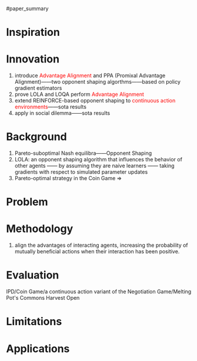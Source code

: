 #paper_summary 

# Inspiration



# Innovation
1. introduce <font color="#ff0000">Advantage Alignment</font> and PPA (Promixal Advantage Alignment)——two opponent shaping algorthms——based on policy gradient estimators
2. prove LOLA and LOQA perform<font color="#ff0000"> Advantage Alignment</font> 
3. extend REINFORCE-based opponent shaping to <font color="#ff0000">continuous action environments</font>——sota results
4. apply in social dilemma——sota results


# Background
1. Pareto-suboptimal Nash equilibra——Opponent Shaping
2. LOLA: an opponent shaping algorithm that influences the behavior of other agents —— by assuming they are naive learners —— taking gradients with respect to simulated parameter updates
3. Pareto-optimal strategy in the Coin Game $\Longrightarrow$   
# Problem



# Methodology
1. align the advantages of interacting agents, increasing the probability of mutually beneficial actions when their interaction has been positive.


# Evaluation
IPD/Coin Game/a continuous action variant of the Negotiation Game/Melting Pot's Commons Harvest Open


# Limitations



# Applications
